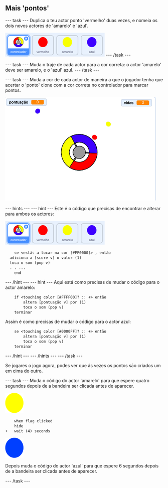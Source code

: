 ## Mais 'pontos'

\--- task \--- Duplica o teu actor ponto 'vermelho' duas vezes, e nomeia os dois novos actores de 'amarelo' e 'azul'.

![captura de ecrã](images/dots-more-dots.png) \--- /task \---

\--- task \--- Muda o traje de cada actor para a cor correta: o actor 'amarelo' deve ser amarelo, e o 'azul' azul. \--- /task \---

\--- task \--- Muda a cor de cada actor de maneira a que o jogador tenha que acertar o 'ponto' clone com a cor correta no controlador para marcar pontos.

![captura de ecrã](images/dots-all-test.png)

\--- hints \--- \--- hint \--- Este é o código que precisas de encontrar e alterar para ambos os actores:

![captura de ecrã](images/dots-more-dots.png)

```blocks3
    se <estás a tocar na cor [#FF0000]> , então 
  adiciona a [score v] o valor (1)
  toca o som (pop v)
  . . ...
    end
```

\--- /hint \--- \--- hint \--- Aqui está como precisas de mudar o código para o actor amarelo:

```blocks3
    if <touching color [#FFFF00]? :: +> entāo
        altera [pontuaçāo v] por (1)
        toca o som (pop v)
    terminar
```

Assim é como precisas de mudar o código para o actor azul:

```blocks3
    se <touching color [#0000FF]? :: +> entāo
        altera [pontuaçāo v] por (1)
        toca o som (pop v)
    terminar
```

\--- /hint \--- \--- /hints \--- \--- /task \---

Se jogares o jogo agora, podes ver que ás vezes os pontos sāo criados um em cima do outro.

\--- task \--- Muda o código do actor 'amarelo' para que espere quatro segundos depois de a bandeira ser clicada antes de aparecer.

![Ponto amarelo](images/yellow-sprite.png)

```blocks3
    when flag clicked
    hide
+   wait (4) seconds
```

![Ponto azul](images/blue-sprite.png)

Depois muda o código do actor 'azul' para que espere 6 segundos depois de a bandeira ser clicada antes de aparecer.

\--- /task \---